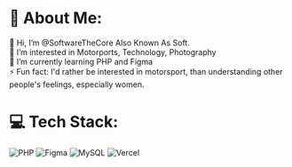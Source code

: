 # 💫 About Me:
👋 Hi, I’m @SoftwareTheCore Also Known As Soft.<br>👀 I’m interested in Motorports, Technology, Photography<br>🌱 I’m currently learning PHP and Figma<br>⚡ Fun fact: I'd rather be interested in motorsport, than understanding other people's feelings, especially women. 



# 💻 Tech Stack:
![PHP](https://img.shields.io/badge/php-%23777BB4.svg?style=for-the-badge&logo=php&logoColor=white) ![Figma](https://img.shields.io/badge/figma-%23F24E1E.svg?style=for-the-badge&logo=figma&logoColor=white) ![MySQL](https://img.shields.io/badge/mysql-4479A1.svg?style=for-the-badge&logo=mysql&logoColor=white) ![Vercel](https://img.shields.io/badge/vercel-%23000000.svg?style=for-the-badge&logo=vercel&logoColor=white)
